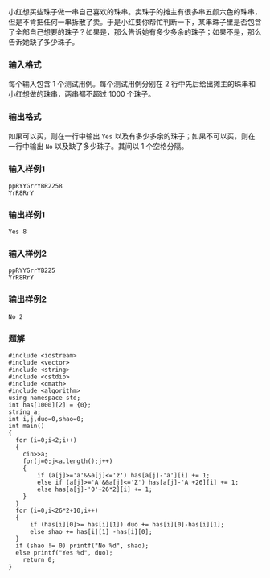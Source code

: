 小红想买些珠子做一串自己喜欢的珠串。卖珠子的摊主有很多串五颜六色的珠串，但是不肯把任何一串拆散了卖。于是小红要你帮忙判断一下，某串珠子里是否包含了全部自己想要的珠子？如果是，那么告诉她有多少多余的珠子；如果不是，那么告诉她缺了多少珠子。
### 输入格式
每个输入包含 1 个测试用例。每个测试用例分别在 2 行中先后给出摊主的珠串和小红想做的珠串，两串都不超过 1000 个珠子。
### 输出格式
如果可以买，则在一行中输出 `Yes` 以及有多少多余的珠子；如果不可以买，则在一行中输出 `No` 以及缺了多少珠子。其间以 1 个空格分隔。
### 输入样例1
```
ppRYYGrrYBR2258
YrR8RrY
```
### 输出样例1
```
Yes 8
```
### 输入样例2
```
ppRYYGrrYB225
YrR8RrY
```
### 输出样例2
```
No 2
```

### 题解
```
#include <iostream>
#include <vector>
#include <string>
#include <cstdio>
#include <cmath>
#include <algorithm>
using namespace std;
int has[1000][2] = {0};
string a;
int i,j,duo=0,shao=0;
int main()
{
  for (i=0;i<2;i++)
  {
    cin>>a;
    for(j=0;j<a.length();j++)
    {
        if (a[j]>='a'&&a[j]<='z') has[a[j]-'a'][i] += 1;
        else if (a[j]>='A'&&a[j]<='Z') has[a[j]-'A'+26][i] += 1;
        else has[a[j]-'0'+26*2][i] += 1;
    }
  }
  for (i=0;i<26*2+10;i++)
  {
      if (has[i][0]>= has[i][1]) duo += has[i][0]-has[i][1];
      else shao += has[i][1] -has[i][0];
  }
  if (shao != 0) printf("No %d", shao);
  else printf("Yes %d", duo);
    return 0;
}
```
